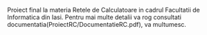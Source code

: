 Proiect final la materia Retele de Calculatoare in cadrul Facultatii de Informatica din Iasi.
Pentru mai multe detalii va rog consultati documentatia(ProiectRC/DocumentatieRC.pdf), va multumesc.
